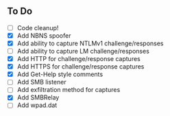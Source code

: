 ## To Do
- [ ] Code cleanup!
- [x] Add NBNS spoofer
- [x] Add ability to capture NTLMv1 challenge/responses
- [ ] Add ability to capture LM challenge/responses
- [x] Add HTTP for challenge/response captures
- [x] Add HTTPS for challenge/response captures
- [x] Add Get-Help style comments
- [ ] Add SMB listener
- [ ] Add exfiltration method for captures
- [x] Add SMBRelay
- [ ] Add wpad.dat
